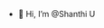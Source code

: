 - 👋 Hi, I’m @Shanthi U


<!---
shanthiU/shanthiU is a ✨ special ✨ repository because its `README.md` (this file) appears on your GitHub profile.
You can click the Preview link to take a look at your changes.
--->
